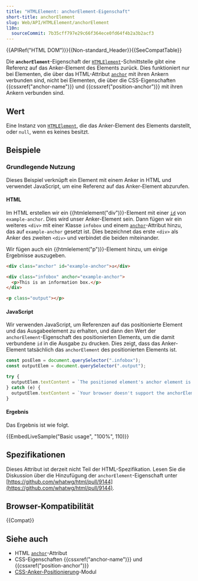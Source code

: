 ```yaml
---
title: "HTMLElement: anchorElement-Eigenschaft"
short-title: anchorElement
slug: Web/API/HTMLElement/anchorElement
l10n:
  sourceCommit: 7b35cff797e29c66f364ece0fd64f4b2a3b2acf3
---
```


{{APIRef("HTML DOM")}}{{Non-standard_Header}}{{SeeCompatTable}}

Die **`anchorElement`**-Eigenschaft der [`HTMLElement`](/de/docs/Web/API/HTMLElement)-Schnittstelle gibt eine Referenz auf das Anker-Element des Elements zurück. Dies funktioniert nur bei Elementen, die über das HTML-Attribut [`anchor`](/de/docs/Web/HTML/Global_attributes/anchor) mit ihren Ankern verbunden sind, nicht bei Elementen, die über die CSS-Eigenschaften {{cssxref("anchor-name")}} und {{cssxref("position-anchor")}} mit ihren Ankern verbunden sind.

## Wert

Eine Instanz von [`HTMLElement`](/de/docs/Web/API/HTMLElement), die das Anker-Element des Elements darstellt, oder `null`, wenn es keines besitzt.

## Beispiele

### Grundlegende Nutzung

Dieses Beispiel verknüpft ein Element mit einem Anker in HTML und verwendet JavaScript, um eine Referenz auf das Anker-Element abzurufen.

#### HTML

Im HTML erstellen wir ein {{htmlelement("div")}}-Element mit einer [`id`](/de/docs/Web/HTML/Global_attributes/id) von `example-anchor`. Dies wird unser Anker-Element sein. Dann fügen wir ein weiteres `<div>` mit einer Klasse `infobox` und einem [`anchor`](/de/docs/Web/HTML/Global_attributes/anchor)-Attribut hinzu, das auf `example-anchor` gesetzt ist. Dies bezeichnet das erste `<div>` als Anker des zweiten `<div>` und verbindet die beiden miteinander.

Wir fügen auch ein {{htmlelement("p")}}-Element hinzu, um einige Ergebnisse auszugeben.

```html
<div class="anchor" id="example-anchor">⚓︎</div>

<div class="infobox" anchor="example-anchor">
  <p>This is an information box.</p>
</div>

<p class="output"></p>
```

#### JavaScript

Wir verwenden JavaScript, um Referenzen auf das positionierte Element und das Ausgabeelement zu erhalten, und dann den Wert der `anchorElement`-Eigenschaft des positionierten Elements, um die damit verbundene `id` in die Ausgabe zu drucken. Dies zeigt, dass das Anker-Element tatsächlich das `anchorElement` des positionierten Elements ist.

```js
const posElem = document.querySelector(".infobox");
const outputElem = document.querySelector(".output");

try {
  outputElem.textContent = `The positioned element's anchor element is the ${posElem.anchorElement.id}.`;
} catch (e) {
  outputElem.textContent = `Your browser doesn't support the anchorElement property.`;
}
```

#### Ergebnis

Das Ergebnis ist wie folgt.

{{EmbedLiveSample("Basic usage", "100%", 110)}}

## Spezifikationen

Dieses Attribut ist derzeit nicht Teil der HTML-Spezifikation. Lesen Sie die Diskussion über die Hinzufügung der `anchorElement`-Eigenschaft unter [https://github.com/whatwg/html/pull/9144](https://github.com/whatwg/html/pull/9144).

## Browser-Kompatibilität

{{Compat}}

## Siehe auch

- HTML [`anchor`](/de/docs/Web/HTML/Global_attributes/anchor)-Attribut
- CSS-Eigenschaften {{cssxref("anchor-name")}} und {{cssxref("position-anchor")}}
- [CSS-Anker-Positionierung](/de/docs/Web/CSS/CSS_anchor_positioning)-Modul
